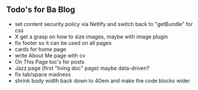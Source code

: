 
## Todo's for Ba Blog

- set content security policy via Netlify and switch back to "getBundle" for css
- X get a grasp on how to size images, maybe with image plugin
- fix footer so it can be used on all pages
- cards for home page
- write About Me page with cv
- On This Page toc's for posts
- Jazz page (first "living doc" page) maybe data-driven?
- fix tab/space madness
- shrink body width back down to 40em and make the code blocks wider
